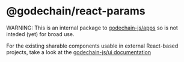 # @godechain/react-params

WARNING: This is an internal package to [godechain-js/apps](https://github.com/godechain-js/apps) so is not inteded (yet) for broad use.

For the existing sharable components usable in external React-based projects, take a look at the [godechain-js/ui documentation](https://godechain.js.org/ui/)
